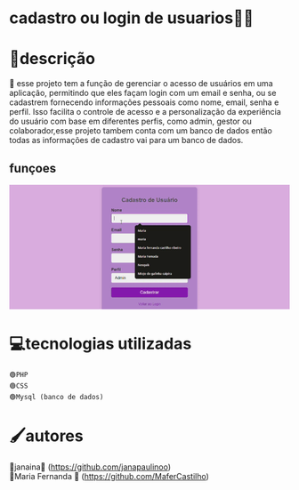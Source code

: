# cadastro ou login de usuarios👩‍💻

# 📃descrição
   🔸 esse projeto tem a função de gerenciar o acesso de usuários em uma aplicação, permitindo que eles façam login com um email e senha, ou se cadastrem fornecendo informações pessoais como nome, email, senha e perfil. Isso facilita o controle de acesso e a personalização da experiência do usuário com base em diferentes perfis, como admin, gestor ou colaborador,esse projeto tambem conta com um banco de dados então todas as informações de cadastro vai para um banco de dados.
   <br>
## funçoes
![imagem info](fun%C3%A7%C3%A3o.gif)
<br>
# 💻tecnologias utilizadas
    🟢PHP
    🟢CSS
    🟢Mysql (banco de dados)
 
 
 
# 🖌️autores  
🔹janaina🖤  (https://github.com/janapaulinoo)  
🔹Maria Fernanda 🤍  (https://github.com/MaferCastilho)